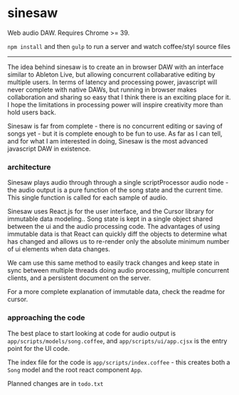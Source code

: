 # sinesaw #

Web audio DAW.  Requires Chrome >= 39.

`npm install` and then `gulp` to run a server and watch coffee/styl source files


---


The idea behind sinesaw is to create an in browser DAW with an interface similar
to Ableton Live, but allowing concurrent collabarative editing by multiple
users.  In terms of latency and processing power, javascript will never complete
with native DAWs, but running in browser makes collaboration and sharing so easy
that I think there is an exciting place for it.  I hope the limitations in
processing power will inspire creativity more than hold users back.

Sinesaw is far from complete - there is no concurrent editing or saving of songs
yet - but it is complete enough to be fun to use.  As far as I can tell, and for
what I am interested in doing, Sinesaw is the most advanced javascript DAW in
existence.


### architecture

Sinesaw plays audio through through a single scriptProcessor audio node - the
audio output is a pure function of the song state and the current time.  This
single function is called for each sample of audio.

Sinesaw uses React.js for the user interface, and the Cursor library for
immutable data modeling.. Song state is kept in a single object shared between
the ui and the audio processing code.  The advantages of using immutable data
is that React can quickly diff the objects to determine what has changed and
allows us to re-render only the absolute minimum number of ui elements when
data changes.

We cam use this same method to easily track changes and keep state in sync
between multiple threads doing audio processing, multiple concurrent clients,
and a persistent document on the server.

For a more complete explanation of immutable data, check the readme for cursor.


### approaching the code

The best place to start looking at code for audio output is
`app/scripts/models/song.coffee`, and `app/scripts/ui/app.cjsx` is the entry
point for the UI code.

The index file for the code is `app/scripts/index.coffee` - this creates both a
`Song` model and the root react component `App`.

Planned changes are in `todo.txt`
